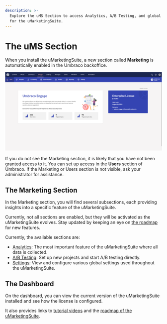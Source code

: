 ```yaml
---
description: >-
  Explore the uMS Section to access Analytics, A/B Testing, and global settings
  for the uMarketingSuite.
---
```


# The uMS Section

When you install the uMarketingSuite, a new section called **Marketing** is automatically enabled in the Umbraco backoffice.

![](../../.gitbook/assets/engage-engage-section-2.png)

If you do not see the Marketing section, it is likely that you have not been granted access to it. You can set up access in the **Users** section of Umbraco. If the Marketing or Users section is not visible, ask your administrator for assistance.

## The Marketing Section

In the Marketing section, you will find several subsections, each providing insights into a specific feature of the uMarketingSuite.

Currently, not all sections are enabled, but they will be activated as the uMarketingSuite evolves. Stay updated by keeping an eye on [the roadmap](https://www.umarketingsuite.com/roadmap/) for new features.

Currently, the available sections are:

* [Analytics](../analytics/): The most important feature of the uMarketingSuite where all data is collected.
* [A/B Testing](../ab-testing/): Set up new projects and start A/B testing directly.
* [Settings](../settings/): View and configure various global settings used throughout the uMarketingSuite.

## The Dashboard

On the dashboard, you can view the current version of the uMarketingSuite installed and see how the license is configured.

It also provides links to [tutorial videos](https://www.youtube.com/channel/UCJWoJ-rKhx8uIs\_zmMS84yA/videos) and the [roadmap of the uMarketingSuite](https://www.umarketingsuite.com/roadmap).
